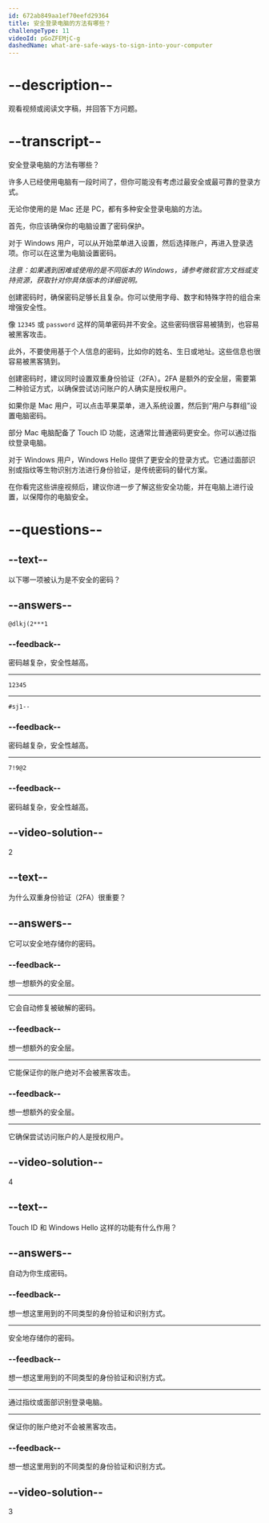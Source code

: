 ```yaml
---
id: 672ab849aa1ef70eefd29364
title: 安全登录电脑的方法有哪些？
challengeType: 11
videoId: pGoZFEMjC-g
dashedName: what-are-safe-ways-to-sign-into-your-computer
---
```


# --description--

观看视频或阅读文字稿，并回答下方问题。

# --transcript--

安全登录电脑的方法有哪些？

许多人已经使用电脑有一段时间了，但你可能没有考虑过最安全或最可靠的登录方式。

无论你使用的是 Mac 还是 PC，都有多种安全登录电脑的方法。

首先，你应该确保你的电脑设置了密码保护。

对于 Windows 用户，可以从开始菜单进入设置，然后选择账户，再进入登录选项。你可以在这里为电脑设置密码。

*注意：如果遇到困难或使用的是不同版本的 Windows，请参考微软官方文档或支持资源，获取针对你具体版本的详细说明。*

创建密码时，确保密码足够长且复杂。你可以使用字母、数字和特殊字符的组合来增强安全性。

像 `12345` 或 `password` 这样的简单密码并不安全。这些密码很容易被猜到，也容易被黑客攻击。

此外，不要使用基于个人信息的密码，比如你的姓名、生日或地址。这些信息也很容易被黑客猜到。

创建密码时，建议同时设置双重身份验证（2FA）。2FA 是额外的安全层，需要第二种验证方式，以确保尝试访问账户的人确实是授权用户。

如果你是 Mac 用户，可以点击苹果菜单，进入系统设置，然后到“用户与群组”设置电脑密码。

部分 Mac 电脑配备了 Touch ID 功能，这通常比普通密码更安全。你可以通过指纹登录电脑。

对于 Windows 用户，Windows Hello 提供了更安全的登录方式。它通过面部识别或指纹等生物识别方法进行身份验证，是传统密码的替代方案。

在你看完这些讲座视频后，建议你进一步了解这些安全功能，并在电脑上进行设置，以保障你的电脑安全。

# --questions--

## --text--

以下哪一项被认为是不安全的密码？

## --answers--

`@dlkj(2***1`

### --feedback--

密码越复杂，安全性越高。

---

`12345`

---

`#sj1--`

### --feedback--

密码越复杂，安全性越高。

---

`7!9@2`

### --feedback--

密码越复杂，安全性越高。

## --video-solution--

2

## --text--

为什么双重身份验证（2FA）很重要？

## --answers--

它可以安全地存储你的密码。

### --feedback--

想一想额外的安全层。

---

它会自动修复被破解的密码。

### --feedback--

想一想额外的安全层。

---

它能保证你的账户绝对不会被黑客攻击。

### --feedback--

想一想额外的安全层。

---

它确保尝试访问账户的人是授权用户。

## --video-solution--

4

## --text--

Touch ID 和 Windows Hello 这样的功能有什么作用？

## --answers--

自动为你生成密码。

### --feedback--

想一想这里用到的不同类型的身份验证和识别方式。

---

安全地存储你的密码。

### --feedback--

想一想这里用到的不同类型的身份验证和识别方式。

---

通过指纹或面部识别登录电脑。

---

保证你的账户绝对不会被黑客攻击。

### --feedback--

想一想这里用到的不同类型的身份验证和识别方式。

## --video-solution--

3

